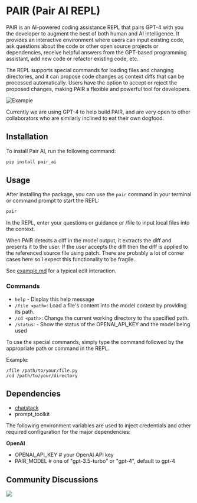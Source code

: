 # PAIR (Pair AI REPL)

PAIR is an AI-powered coding assistance REPL that pairs GPT-4 with you the developer to augment the best of both human and AI intelligence. It provides an interactive environment where users can input existing code, ask questions about the code or other open source projects or dependencies, receive helpful answers from the GPT-based programming assistant, add new code or refactor existing code, etc. 

The REPL supports special commands for loading files and changing directories, and it can propose code changes as context diffs that can be processed automatically. Users have the option to accept or reject the proposed changes, making PAIR a flexible and powerful tool for developers.

![Example](https://github.com/jiggy-ai/pair/blob/main/example.gif)

Currently we are using GPT-4 to help build PAIR, and are very open to other collaborators who are similarly inclined to eat their own dogfood. 

## Installation

To install Pair AI, run the following command:

```bash
pip install pair_ai
```

## Usage

After installing the package, you can use the `pair` command in your terminal or command prompt to start the REPL:

```bash
pair
```

In the REPL, enter your questions or guidance or /file to input local files into the context.


When PAIR detects a diff in the model output, it extracts the diff and presents it to the user.  If the user accepts the diff then the diff is applied to the referenced source file using patch.  There are probably a lot of corner cases here so I expect this functionality to be fragile.

See [example.md](https://github.com/jiggy-ai/pair/blob/main/example.md) for a typical edit interaction.


### Commands

- `help` - Display this help message
- `/file <path>`: Load a file's content into the model context by providing its path.
- `/cd <path>`: Change the current working directory to the specified path.
- `/status`:  - Show the status of the OPENAI_API_KEY and the model being used

To use the special commands, simply type the command followed by the appropriate path or command in the REPL.

Example:

```
/file /path/to/your/file.py
/cd /path/to/your/directory
```
## Dependencies

- [chatstack](https://github.com/jiggy-ai/chatstack)
- prompt_toolkit

The following environment variables are used to inject credentials and other required configuration for the major dependencies:

**OpenAI**

* OPENAI_API_KEY # your OpenAI API key
* PAIR_MODEL     # one of "gpt-3.5-turbo" or "gpt-4", default to gpt-4


## Community Discussions

[![](https://dcbadge.vercel.app/api/server/yNNvXuRqjH?compact=true&style=flat)](https://discord.gg/yNNvXuRqjH)

